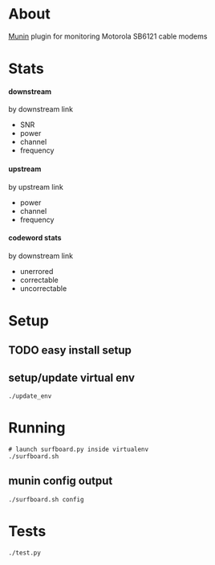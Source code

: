 # About

[Munin](http://munin-monitoring.org/) plugin
for monitoring Motorola SB6121 cable modems

# Stats

#### downstream
by downstream link
* SNR
* power
* channel
* frequency

#### upstream
by upstream link
* power
* channel
* frequency

#### codeword stats
by downstream link
* unerrored
* correctable
* uncorrectable


# Setup

## TODO easy install setup

## setup/update virtual env

```
./update_env
```

# Running

```
# launch surfboard.py inside virtualenv
./surfboard.sh
```

## munin config output
```
./surfboard.sh config
```

# Tests

```
./test.py
```

